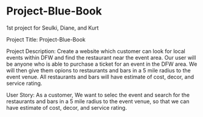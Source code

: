# Project-Blue-Book
1st project for Seulki, Diane, and Kurt 

Project Title: Project-Blue-Book

Project Description:
Create a website which customer can look for local events within DFW and find the restaurant near the event area.
Our user will be anyone who is able to purchase a ticket for an event in the DFW area. We will then give them opions to restaurants and bars in a 5 mile radius to the event venue. All restaurants and bars will have estimate of cost, decor, and service rating. 

User Story:
As a customer, We want to selec the event and search for the restaurants and bars in a 5 mile radius to the event venue, so that we can have estimate of cost, decor, and service rating. 
